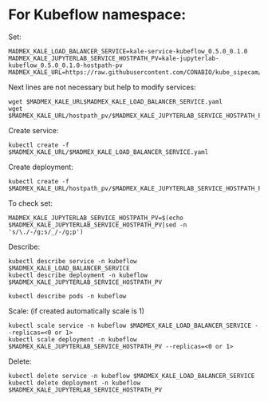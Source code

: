 # For Kubeflow namespace:

Set:

```
MADMEX_KALE_LOAD_BALANCER_SERVICE=kale-service-kubeflow_0.5.0_0.1.0
MADMEX_KALE_JUPYTERLAB_SERVICE_HOSTPATH_PV=kale-jupyterlab-kubeflow_0.5.0_0.1.0-hostpath-pv
MADMEX_KALE_URL=https://raw.githubusercontent.com/CONABIO/kube_sipecam/master/deployments/MAD_Mex/
```

Next lines are not necessary but help to modify services:

```
wget $MADMEX_KALE_URL$MADMEX_KALE_LOAD_BALANCER_SERVICE.yaml
wget $MADMEX_KALE_URL/hostpath_pv/$MADMEX_KALE_JUPYTERLAB_SERVICE_HOSTPATH_PV.yaml
```

Create service:

```
kubectl create -f $MADMEX_KALE_URL/$MADMEX_KALE_LOAD_BALANCER_SERVICE.yaml
```

Create deployment:

```
kubectl create -f $MADMEX_KALE_URL/hostpath_pv/$MADMEX_KALE_JUPYTERLAB_SERVICE_HOSTPATH_PV.yaml
```

To check set:

```
MADMEX_KALE_JUPYTERLAB_SERVICE_HOSTPATH_PV=$(echo $MADMEX_KALE_JUPYTERLAB_SERVICE_HOSTPATH_PV|sed -n 's/\./-/g;s/_/-/g;p')
```

Describe:

```
kubectl describe service -n kubeflow $MADMEX_KALE_LOAD_BALANCER_SERVICE
kubectl describe deployment -n kubeflow $MADMEX_KALE_JUPYTERLAB_SERVICE_HOSTPATH_PV
```

```
kubectl describe pods -n kubeflow
```

Scale: (if created automatically scale is 1)

```
kubectl scale service -n kubeflow $MADMEX_KALE_LOAD_BALANCER_SERVICE --replicas=<0 or 1>
kubectl scale deployment -n kubeflow $MADMEX_KALE_JUPYTERLAB_SERVICE_HOSTPATH_PV --replicas=<0 or 1>
```

Delete:

```
kubectl delete service -n kubeflow $MADMEX_KALE_LOAD_BALANCER_SERVICE
kubectl delete deployment -n kubeflow $MADMEX_KALE_JUPYTERLAB_SERVICE_HOSTPATH_PV 
```
